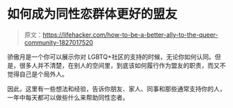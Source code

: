# 如何成为同性恋群体更好的盟友

> 原文：<https://lifehacker.com/how-to-be-a-better-ally-to-the-queer-community-1827017520>

骄傲月是一个你可以展示你对 LGBTQ+社区的支持的时候，无论你如何认同。但是，很多人并不清楚，在别人的空间里，到底该如何履行作为盟友的职责，而又不觉得自己是个局外人。

因此，这里有一些想法和经验，告诉你朋友、家人、同事和那些通常支持你的人，一年中每天都可以做些什么来帮助同性恋者。